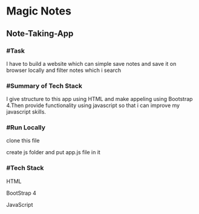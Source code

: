 <h1>Magic Notes</h1>

<h2>Note-Taking-App</h2>

<h3>#Task</h3>
<p>I have to build a website which can simple save notes and save it on browser locally and filter notes which i search</p>

<h3>#Summary of Tech Stack</h3>
<p>I give structure to this app using HTML and make appeling using Bootstrap 4.Then provide functionality using javascript so that i can improve my javascript skills.</p>
 
 <h3>#Run Locally</h3>
 <p>clone this file</p>
  <p>create js folder and put app.js file in it</p>
 
  
  <h3>#Tech Stack</h3>
  
  <p>HTML</p>
  <p>BootStrap 4</p>
  <p>JavaScript</p>
 
